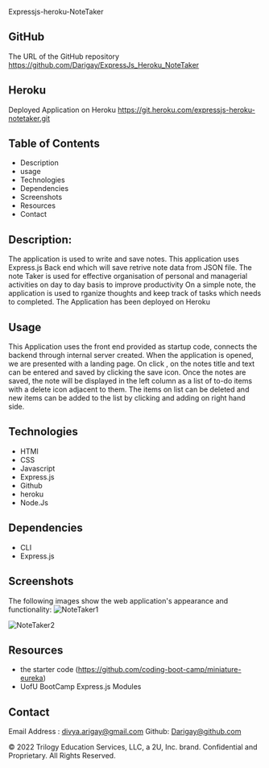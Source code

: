 Expressjs-heroku-NoteTaker

## GitHub 
The URL of the GitHub repository
https://github.com/Darigay/ExpressJs_Heroku_NoteTaker

## Heroku
Deployed Application on Heroku
https://git.heroku.com/expressjs-heroku-notetaker.git

## Table of Contents
- Description
- usage
- Technologies
- Dependencies
- Screenshots
- Resources
- Contact


## Description:
 The application is used to write and save notes. This application uses Express.js Back end which 
 will save retrive note data from JSON file.
 The note Taker is used for effective organisation of personal and managerial activities on day to day 
 basis to improve productivity 
 On a simple note, the application is used to rganize thoughts and keep track of tasks which needs to completed.
 The Application has been deployed on Heroku
 

## Usage
This Application uses the front end provided as startup code, connects the backend through internal server
created.
When the application is opened, we are presented with a landing page. On click , on the notes title and text can
be entered and saved by clicking the save icon.
Once the notes are saved, the note will be displayed in the left column as a list of to-do items with a delete icon 
adjacent to them. The items on list can be deleted and new items can be added to the list by clicking and adding on right hand side.

## Technologies
- HTMl
- CSS
- Javascript
- Express.js
- Github
- heroku
- Node.Js

## Dependencies
- CLI
- Express.js

## Screenshots

The following images show the web application's appearance and functionality: 
![NoteTaker1](https://user-images.githubusercontent.com/94805706/156958836-da653fd9-7864-4fbd-b536-484575c9b9fa.png)

![NoteTaker2](https://user-images.githubusercontent.com/94805706/156958843-e7638a1b-07d8-4280-9288-c14d5c828573.png)



## Resources
- the starter code
 (https://github.com/coding-boot-camp/miniature-eureka)
- UofU BootCamp Express.js Modules



## Contact
Email Address : divya.arigay@gmail.com 
Github: Darigay@github.com



© 2022 Trilogy Education Services, LLC, a 2U, Inc. brand. Confidential and Proprietary. All Rights Reserved.
